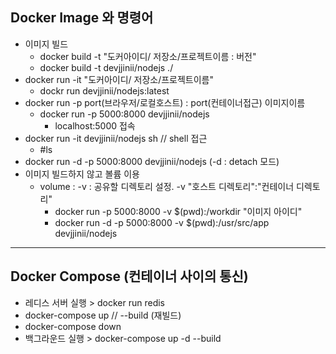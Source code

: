 ## Docker Image 와 명령어

* 이미지 빌드 
    * docker build -t "도커아이디/ 저장소/프로젝트이름 : 버전"
    * docker build -t devjjinii/nodejs ./
* docker run -it "도커아이디/ 저장소/프로젝트이름"
    * dockr run devjjinii/nodejs:latest
* docker run -p port(브라우저/로컬호스트) : port(컨테이너접근) 이미지이름
    * docker run -p 5000:8000 devjjinii/nodejs
        * localhost:5000 접속
* docker run -it devjjinii/nodejs sh // shell 접근
    * #ls 
* docker run -d -p 5000:8000 devjjinii/nodejs (-d : detach 모드)
* 이미지 빌드하지 않고 볼륨 이용
    * volume : -v : 공유할 디렉토리 설정. -v "호스트 디렉토리":"컨테이너 디렉토리"
        * docker run -p 5000:8000 -v $(pwd):/workdir "이미지 아이디"
        * docker run -d -p 5000:8000 -v $(pwd):/usr/src/app devjjinii/nodejs
---
## Docker Compose (컨테이너 사이의 통신)

* 레디스 서버 실행 > docker run redis
* docker-compose up // --build (재빌드)
* docker-compose down
* 백그라운드 실행 >  docker-compose up -d --build